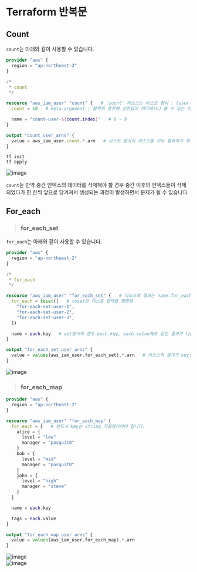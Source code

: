 # Terraform 반복문

## Count

`count`는 아래와 같이 사용할 수 있습니다.

``` terraform
provider "aws" {
  region = "ap-northeast-2"
}

/*
 * count
 */

resource "aws_iam_user" "count" {   # `count` 리소스는 리스트 형식 : [user-0, user-1, user-2, ... , user-9]
  count = 10   # meta-argument : 블럭의 종류에 상관없이 어디에서나 쓸 수 있는 아규먼트. 최상단에 선언하는 것이 관습.

  name = "count-user-${count.index}"   # 0 ~ 9
}

output "count_user_arns" {
  value = aws_iam_user.count.*.arn   # 리스트 형식의 리소스를 모두 출력하기 위해 .*의 형식을 취해줍니다.
}
```

```
tf init
tf apply
```   
![image](https://user-images.githubusercontent.com/43658658/156275979-030c6cad-ab96-47d1-bb58-bb3c30ada2d5.png)

`count`는 만약 중간 인덱스의 데이터를 삭제해야 할 경우 중간 이후의 인덱스들이 삭제되었다가 한 칸씩 앞으로 당겨져서 생성되는 과정이 발생하면서 문제가 될 수 있습니다.

## For_each

> <h3>for_each_set</h3>

`for_each`는 아래와 같이 사용할 수 있습니다.

``` terraform
provider "aws" {
  region = "ap-northeast-2"
}

/*
 * for_each
 */

resource "aws_iam_user" "for_each_set" {   # 리소스의 결과는 name:for_each의 key:value 형식으로 나옵니다.
  for_each = toset([   # toset은 리스트 형태를 형변환
    "for-each-set-user-1",
    "for-each-set-user-2",
    "for-each-set-user-3",
  ])

  name = each.key   # set형식의 경우 each.key, each.value해도 같은 결과가 나옵니다. 
}

output "for_each_set_user_arns" {
  value = values(aws_iam_user.for_each_set).*.arn   # 리소스의 결과가 key:value 형식이기 때문에 values() 형식을 취해주셔야 합니다. values()의 결과값은 리스트 형식입니다. 따라서 *를 이용해 모든 결과값을 출력합니다.
}
```   
![image](https://user-images.githubusercontent.com/43658658/156277693-6927b268-59d7-439e-8271-f604fe949b02.png)


> <h3>for_each_map</h3>

``` terraform
provider "aws" {
  region = "ap-northeast-2"
}

resource "aws_iam_user" "for_each_map" {
  for_each = {   # 반드시 key는 string 자료형이어야 합니다.
    alice = {
      level = "low"
      manager = "posquit0"
    }
    bob = {
      level = "mid"
      manager = "posquit0"
    }
    john = {
      level = "high"
      manager = "steve"
    }
  }

  name = each.key

  tags = each.value
}

output "for_each_map_user_arns" {
  value = values(aws_iam_user.for_each_map).*.arn
}
```   
![image](https://user-images.githubusercontent.com/43658658/156278000-cc680625-b9cf-4c7a-b2d3-8c69dfdd51ad.png)   
![image](https://user-images.githubusercontent.com/43658658/156278018-248ec2c3-72cd-49f9-8cea-49c3f4bad39f.png)



